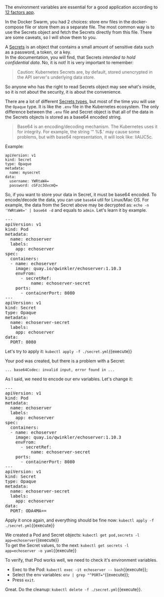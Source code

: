 The environment variables are essential for a good application according to [12 factors app](https://12factor.net).

In the Docker Swarm, you had 2 choices: store env files in the docker-compose file or store them as a separate file. The most common way is to use the Secrets object and fetch the Secrets directly from this file. There are some caveats, so I will show them to you.

A [Secrets](https://kubernetes.io/docs/concepts/configuration/secret) is an object that contains a small amount of sensitive data such as a password, a token, or a key.  
In the documentation, you will find, that Secrets *intended to hold confidential data*. No, it is not! It is very important to remember:

> Caution:
Kubernetes Secrets are, by default, stored unencrypted in the API server's underlying data store.

So anyone who has the right to read Secrets object may see what's inside, so it is not about the security, it is about the convenience.

There are a lot of different [Secrets types](https://kubernetes.io/docs/concepts/configuration/secret/#secret-types), but most of the time you will use the `Opaque` type. It is like the `.env` file in the Kubernetes ecosystem. The only difference between the `.env` file and Secret object is that all of the data in the Secrets objects is stored as a base64 encoded string.

> Base64 is an encoding/decoding mechanism. The Kubernetes uses it for integrity. For example, the string '" %$.\' may cause some problems, but with base64 representation, it will look like: IiAlJC5c.

Example:

```
apiVersion: v1
kind: Secret
type: Opaque
metadata:
  name: mysecret
data:
  username: YWRtaW4=
  password: cGFzc3dvcmQ=
```

So, if you want to store your data in Secret, it must be base64 encoded. To encode/decode the data, you can use `base64` util for Linux/Mac OS. For example, the data from the Secret above may be decrypted as: `echo -n 'YWRtaW4=' | base64 -d` and equals to `admin`. Let's learn it by example.

<pre class="file" data-filename="secret.yml" data-target="replace">
---
apiVersion: v1
kind: Pod
metadata:
  name: echoserver
  labels:
    app: echoserver
spec:
  containers:
  - name: echoserver
    image: quay.io/qwinkler/echoserver:1.10.3
    envFrom:
      - secretRef:
          name: echoserver-secret
    ports:
      - containerPort: 8080
---
apiVersion: v1
kind: Secret
type: Opaque
metadata:
  name: echoserver-secret
  labels:
    app: echoserver
data:
  PORT: 8080
</pre>

Let's try to apply it: `kubectl apply -f ./secret.yml`{{execute}}

Your pod was created, but there is a problem with a Secret:  
```
... base64Codec: invalid input, error found in ...
```

As I said, we need to encode our env variables. Let's change it:  
<pre class="file" data-filename="secret.yml" data-target="replace">
---
apiVersion: v1
kind: Pod
metadata:
  name: echoserver
  labels:
    app: echoserver
spec:
  containers:
  - name: echoserver
    image: quay.io/qwinkler/echoserver:1.10.3
    envFrom:
      - secretRef:
          name: echoserver-secret
    ports:
      - containerPort: 8080
---
apiVersion: v1
kind: Secret
type: Opaque
metadata:
  name: echoserver-secret
  labels:
    app: echoserver
data:
  PORT: ODA4MA==
</pre>

Apply it once again, and everything should be fine now: `kubectl apply -f ./secret.yml`{{execute}}

We created a Pod and Secret objects: `kubectl get pod,secrets -l app=echoserver`{{execute}}  
To get the Secret values, to the next: `kubectl get secrets -l app=echoserver -o yaml`{{execute}}  

To verify, that Pod works well, we need to check it's environment variables.  
- Exec to the Pod: `kubectl exec -it echoserver -- bash`{{execute}};
- Select the env variables: `env | grep "^PORT="`{{execute}};
- Press `exit`.

Great. Do the cleanup: `kubectl delete -f ./secret.yml`{{execute}}.
